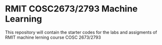 # RMIT COSC2673/2793 Machine Learning #

This repository will contain the starter codes for the labs and assigments of RMIT machine lerning course COSC 2673/2793


